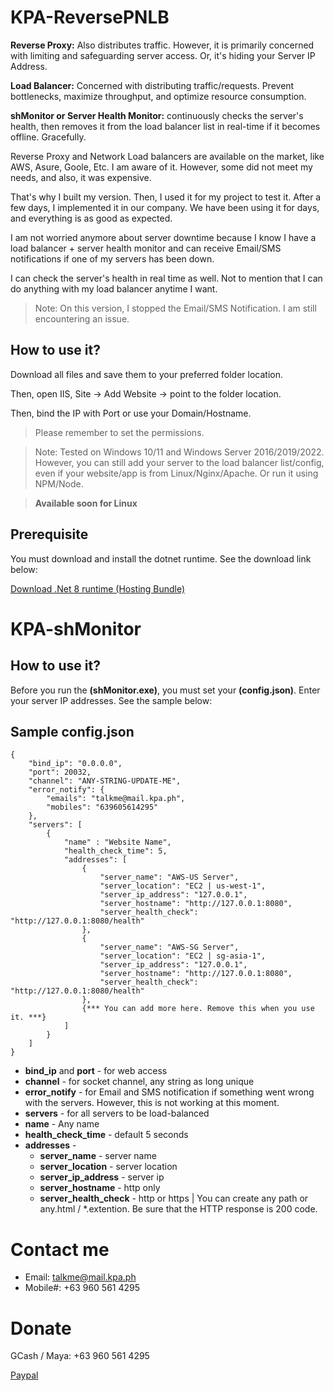 
# KPA-ReversePNLB

**Reverse Proxy:** Also distributes traffic. However, it is primarily concerned with limiting and safeguarding server access. Or, it's hiding your Server IP Address.

**Load Balancer:** Concerned with distributing traffic/requests. Prevent bottlenecks, maximize throughput, and optimize resource consumption.

**shMonitor or Server Health Monitor:** continuously checks the server's health, then removes it from the load balancer list in real-time if it becomes offline. Gracefully.

Reverse Proxy and Network Load balancers are available on the market, like AWS, Asure, Goole, Etc. I am aware of it. However, some did not meet my needs, and also, it was expensive.

That's why I built my version. Then, I used it for my project to test it. After a few days, I implemented it in our company. We have been using it for days, and everything is as good as expected. 

I am not worried anymore about server downtime because I know I have a load balancer + server health monitor and can receive Email/SMS notifications if one of my servers has been down.

I can check the server's health in real time as well. Not to mention that I can do anything with my load balancer anytime I want.

> Note: On this version, I stopped the Email/SMS Notification. I am still encountering an issue.

## How to use it?

Download all files and save them to your preferred folder location. 

Then, open IIS, Site -> Add Website -> point to the folder location. 

Then, bind the IP with Port or use your Domain/Hostname.

> Please remember to set the permissions.

> Note: Tested on Windows 10/11 and Windows Server 2016/2019/2022. However, you can still add your server to the load balancer list/config, even if your website/app is from Linux/Nginx/Apache. Or run it using NPM/Node.

> **Available soon for Linux**

## Prerequisite

You must download and install the dotnet runtime. See the download link below:

[Download .Net 8 runtime (Hosting Bundle)](https://dotnet.microsoft.com/en-us/download/dotnet/thank-you/runtime-aspnetcore-8.0.1-windows-hosting-bundle-installer "Dotnet 8")

# KPA-shMonitor

## How to use it?

Before you run the **(shMonitor.exe)**, you must set your **(config.json)**. Enter your server IP addresses. See the sample below:

## Sample config.json

```
{
    "bind_ip": "0.0.0.0",
    "port": 20032,
    "channel": "ANY-STRING-UPDATE-ME",
    "error_notify": {
        "emails": "talkme@mail.kpa.ph",
        "mobiles": "639605614295"
    },
    "servers": [
        {
            "name" : "Website Name",
            "health_check_time": 5,
            "addresses": [
                {
                    "server_name": "AWS-US Server",
                    "server_location": "EC2 | us-west-1",
                    "server_ip_address": "127.0.0.1",
                    "server_hostname": "http://127.0.0.1:8080",
                    "server_health_check": "http://127.0.0.1:8080/health"
                },
                {
                    "server_name": "AWS-SG Server",
                    "server_location": "EC2 | sg-asia-1",
                    "server_ip_address": "127.0.0.1",
                    "server_hostname": "http://127.0.0.1:8080",
                    "server_health_check": "http://127.0.0.1:8080/health"
                },
                {*** You can add more here. Remove this when you use it. ***}
            ]
        }
    ]
}
```

- **bind_ip** and **port** - for web access
- **channel** - for socket channel, any string as long unique
- **error_notify** - for Email and SMS notification if something went wrong with the servers. However, this is not working at this moment.
- **servers** - for all servers to be load-balanced
- **name** - Any name
- **health_check_time** - default 5 seconds
- **addresses** -
    - **server_name** - server name
    - **server_location** - server location
    - **server_ip_address** - server ip
    - **server_hostname** - http only
    - **server_health_check** - http or https | You can create any path or any.html / *.extention. Be sure that the HTTP response is 200 code.

# Contact me

- Email: talkme@mail.kpa.ph
- Mobile#: +63 960 561 4295

# Donate

GCash / Maya: +63 960 561 4295

[Paypal](https://paypal.me/kpa21 "Paypal")
